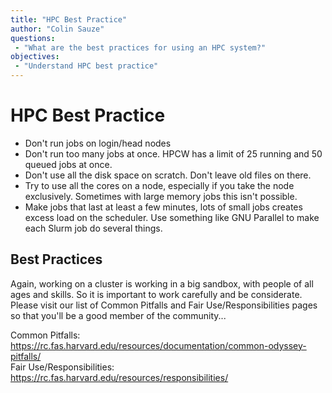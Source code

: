 ```yaml
---
title: "HPC Best Practice"
author: "Colin Sauze"
questions:
 - "What are the best practices for using an HPC system?"
objectives: 
 - "Understand HPC best practice"
---
```



# HPC Best Practice

* Don't run jobs on login/head nodes
* Don't run too many jobs at once. HPCW has a limit of 25 running and 50 queued jobs at once.
* Don't use all the disk space on scratch. Don't leave old files on there.
* Try to use all the cores on a node, especially if you take the node exclusively. Sometimes with large memory jobs this isn't possible.
* Make jobs that last at least a few minutes, lots of small jobs creates excess load on the scheduler. Use something like GNU Parallel to make each Slurm job do several things.


## Best Practices

Again, working on a cluster is working in a big sandbox, with people of all ages and skills. So it is
important to work carefully and be considerate. Please visit our list of Common Pitfalls and 
Fair Use/Responsibilities pages so that you'll be a good member of the community...

Common Pitfalls: https://rc.fas.harvard.edu/resources/documentation/common-odyssey-pitfalls/<br>
Fair Use/Responsibilities: https://rc.fas.harvard.edu/resources/responsibilities/

